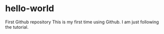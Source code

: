 # hello-world
First Github repository
This is my first time using Github.
I am just following the tutorial.
